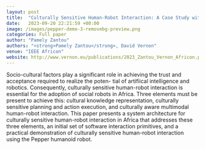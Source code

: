```yaml
---
layout: post
title:  "Culturally Sensitive Human-Robot Interaction: A Case Study with the Pepper Humanoid Robot"
date:   2023-09-20 22:21:59 +00:00
image: /images/pepper-demo-3-removebg-preview.png
categories: Full paper
author: "Pamely Zantou"
authors: "<strong>Pamely Zantou</strong>, David Vernon"
venue: "IEEE Africon"
website: http://www.vernon.eu/publications/2023_Zantou_Vernon_Africon.pdf
---
```

Socio-cultural factors play a significant role in achieving the trust and acceptance required to realize the poten-
tial of artifiical intelligence and robotics. Consequently, culturally sensitive human-robot interaction is essential for the adoption of social robots in Africa. Three elements must be present to achieve this: cultural knowledge representation, culturally sensitive planning and action execution, and culturally aware multimodal human-robot interaction. This paper presents a system architecture for culturally sensitive human-robot interaction in Africa that addresses these three elements, an initial set of software interaction primitives, and a practical demonstration of culturally sensitive human-robot interaction using the Pepper humanoid robot. 
